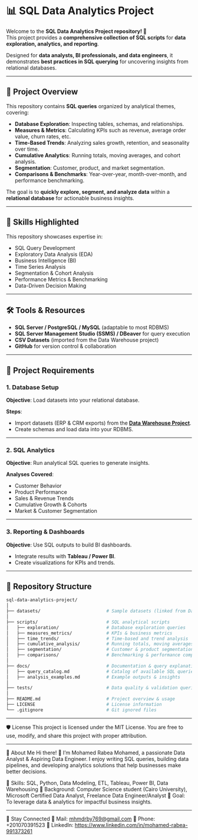 # 📊 SQL Data Analytics Project  

Welcome to the **SQL Data Analytics Project repository! 🚀**  
This project provides a **comprehensive collection of SQL scripts** for **data exploration, analytics, and reporting**.  

Designed for **data analysts, BI professionals, and data engineers**, it demonstrates **best practices in SQL querying** for uncovering insights from relational databases.  

---

## 📖 Project Overview  

This repository contains **SQL queries** organized by analytical themes, covering:  

- **Database Exploration**: Inspecting tables, schemas, and relationships.  
- **Measures & Metrics**: Calculating KPIs such as revenue, average order value, churn rates, etc.  
- **Time-Based Trends**: Analyzing sales growth, retention, and seasonality over time.  
- **Cumulative Analytics**: Running totals, moving averages, and cohort analysis.  
- **Segmentation**: Customer, product, and market segmentation.  
- **Comparisons & Benchmarks**: Year-over-year, month-over-month, and performance benchmarking.  

The goal is to **quickly explore, segment, and analyze data** within a **relational database** for actionable business insights.  

---

## 🎯 Skills Highlighted  

This repository showcases expertise in:  

- SQL Query Development  
- Exploratory Data Analysis (EDA)  
- Business Intelligence (BI)  
- Time Series Analysis  
- Segmentation & Cohort Analysis  
- Performance Metrics & Benchmarking  
- Data-Driven Decision Making  

---

## 🛠️ Tools & Resources  

- **SQL Server / PostgreSQL / MySQL** (adaptable to most RDBMS)  
- **SQL Server Management Studio (SSMS) / DBeaver** for query execution  
- **CSV Datasets** (imported from the Data Warehouse project)  
- **GitHub** for version control & collaboration  

---

## 🚀 Project Requirements  

### 1. Database Setup  
**Objective**: Load datasets into your relational database.  

**Steps**:  
- Import datasets (ERP & CRM exports) from the **[Data Warehouse Project](../data-warehouse-project/)**.  
- Create schemas and load data into your RDBMS.  

---

### 2. SQL Analytics  
**Objective**: Run analytical SQL queries to generate insights.  

**Analyses Covered**:  
- Customer Behavior  
- Product Performance  
- Sales & Revenue Trends  
- Cumulative Growth & Cohorts  
- Market & Customer Segmentation  

---

### 3. Reporting & Dashboards  
**Objective**: Use SQL outputs to build BI dashboards.  

- Integrate results with **Tableau / Power BI**.  
- Create visualizations for KPIs and trends.  

---

## 📂 Repository Structure  

```bash
sql-data-analytics-project/
│
├── datasets/                         # Sample datasets (linked from Data Warehouse outputs)
│
├── scripts/                          # SQL analytical scripts
│   ├── exploration/                  # Database exploration queries
│   ├── measures_metrics/             # KPIs & business metrics
│   ├── time_trends/                  # Time-based and trend analysis
│   ├── cumulative_analysis/          # Running totals, moving averages, cohorts
│   ├── segmentation/                 # Customer & product segmentation
│   ├── comparisons/                  # Benchmarking & performance comparisons
│
├── docs/                             # Documentation & query explanations
│   ├── query_catalog.md              # Catalog of available SQL queries
│   ├── analysis_examples.md          # Example outputs & insights
│
├── tests/                            # Data quality & validation queries
│
├── README.md                         # Project overview & usage
├── LICENSE                           # License information
└── .gitignore                        # Git ignored files

```
---
🛡️ License
This project is licensed under the MIT License.
You are free to use, modify, and share this project with proper attribution.

---

🌟 About Me
Hi there! 👋 I’m Mohamed Rabea Mohamed, a passionate Data Analyst & Aspiring Data Engineer.
I enjoy writing SQL queries, building data pipelines, and developing analytics solutions that help businesses make better decisions.

🔹 Skills: SQL, Python, Data Modeling, ETL, Tableau, Power BI, Data Warehousing
🔹 Background: Computer Science student (Cairo University), Microsoft Certified Data Analyst, Freelance Data Engineer/Analyst
🔹 Goal: To leverage data & analytics for impactful business insights.

---

🌟 Stay Connected
📧 Mail: mhmdrby769@gmail.com
📱 Phone: +201070391523
🔗 LinkedIn: https://www.linkedin.com/in/mohamed-rabea-991373261
